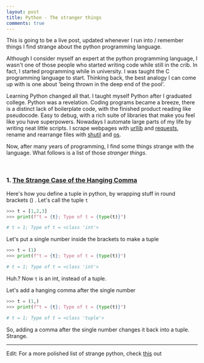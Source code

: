 ```yaml
---
layout: post
title: Python - The stranger things
comments: true
---
```


<p class="message">
  This is going to be a live post, updated whenever I run into / remember things I find strange about the python programming language.
</p>

Although I consider myself an expert at the python programming language, I wasn't one of those people who started writing code while still in the crib. In fact, I started programming while in university. I was taught the C programming language to start. Thinking back, the best analogy I can come up with is one about 'being thrown in the deep end of the pool'. 

Learning Python changed all that. I taught myself Python after I graduated college. Python was a revelation. Coding programs became a breeze, there is a distinct lack of boilerplate code, with the finished product reading like pseudocode. Easy to debug, with a rich suite of libraries that make you feel like you have superpowers. Nowadays I automate large parts of my life by writing neat little scripts. I scrape webpages with [urllib](https://docs.python.org/3.7/library/urllib.html#module-urllib) and [requests](https://requests.readthedocs.io/en/master/), rename and rearrange files with [shutil](https://docs.python.org/3/library/shutil.html) and [os](https://docs.python.org/3/library/os.html?highlight=os#module-os).

Now, after many years of programming, I find some things strange with the language. What follows is a list of those *stranger things*.


&nbsp;

### 1. <ins>The Strange Case of the Hanging Comma</ins>

Here's how you define a tuple in python, by wrapping stuff in round brackets () . Let's call the tuple `t`


```python
>>> t = [1,2,3]
>>> print(f"t = {t}; Type of t = {type(t)}") 

# t = 1; Type of t = <class 'int'>
```

Let's put a single number inside the brackets to make a tuple


```python
>>> t = (1)
>>> print(f"t = {t}; Type of t = {type(t)}") 

# t = 1; Type of t = <class 'int'>
```

Huh.? Now `t` is an int, instead of a tuple.

Let's add a hanging comma after the single number


```python
>>> t = (1,)
>>> print(f"t = {t}; Type of t = {type(t)}") 

# t = 1; Type of t = <class 'tuple'>
```

So, adding a comma after the single number changes it back into a tuple. Strange.


---
Edit: For a more polished list of strange python, check [this](https://github.com/satwikkansal/wtfpython) out 
